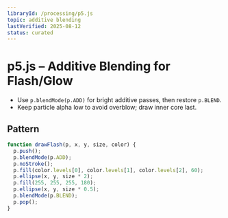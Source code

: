 ```yaml
---
libraryId: /processing/p5.js
topic: additive blending
lastVerified: 2025-08-12
status: curated
---
```


# p5.js – Additive Blending for Flash/Glow

- Use `p.blendMode(p.ADD)` for bright additive passes, then restore `p.BLEND`.
- Keep particle alpha low to avoid overblow; draw inner core last.

## Pattern
```js
function drawFlash(p, x, y, size, color) {
  p.push();
  p.blendMode(p.ADD);
  p.noStroke();
  p.fill(color.levels[0], color.levels[1], color.levels[2], 60);
  p.ellipse(x, y, size * 2);
  p.fill(255, 255, 255, 180);
  p.ellipse(x, y, size * 0.5);
  p.blendMode(p.BLEND);
  p.pop();
}
```
